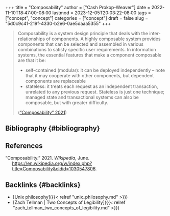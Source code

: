 +++
title = "Composability"
author = ["Cash Prokop-Weaver"]
date = 2022-11-10T18:47:00-08:00
lastmod = 2023-12-05T20:03:22-08:00
tags = ["concept", "concept"]
categories = ["concept"]
draft = false
slug = "5d0c9c41-219f-4330-b2e6-0ae5daaa5355"
+++

> Composability is a system design principle that deals with the inter-relationships of components. A highly composable system provides components that can be selected and assembled in various combinations to satisfy specific user requirements. In information systems, the essential features that make a component composable are that it be:
>
> -   self-contained (modular): it can be deployed independently – note that it may cooperate with other components, but dependent components are replaceable
> -   stateless: it treats each request as an independent transaction, unrelated to any previous request. Stateless is just one technique; managed state and transactional systems can also be composable, but with greater difficulty.
>
> (<a href="#citeproc_bib_item_1">“Composability” 2021</a>)


## Bibliography {#bibliography}

## References

<style>.csl-entry{text-indent: -1.5em; margin-left: 1.5em;}</style><div class="csl-bib-body">
  <div class="csl-entry"><a id="citeproc_bib_item_1"></a>“Composability.” 2021. <i>Wikipedia</i>, June. <a href="https://en.wikipedia.org/w/index.php?title=Composability&oldid=1030547806">https://en.wikipedia.org/w/index.php?title=Composability&#38;oldid=1030547806</a>.</div>
</div>


## Backlinks {#backlinks}

-   [Unix philosophy]({{< relref "unix_philosophy.md" >}})
-   [Zach Tellman | Two Concepts of Legibility]({{< relref "zach_tellman_two_concepts_of_legibility.md" >}})
